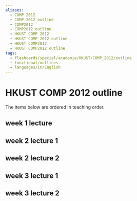 ```yaml
---
aliases:
  - COMP 2012
  - COMP 2012 outline
  - COMP2012
  - COMP2012 outline
  - HKUST COMP 2012
  - HKUST COMP 2012 outline
  - HKUST COMP2012
  - HKUST COMP2012 outline
tags:
  - flashcards/special/academia/HKUST/COMP_2012/outline
  - functional/outlines
  - languages/in/English
---
```


# HKUST COMP 2012 outline

The items below are ordered in teaching order.

## week 1 lecture

## week 2 lecture 1

## week 2 lecture 2

## week 3 lecture 1

## week 3 lecture 2
